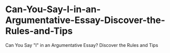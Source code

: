 # Can-You-Say-I-in-an-Argumentative-Essay-Discover-the-Rules-and-Tips
Can You Say "I" in an Argumentative Essay? Discover the Rules and Tips
